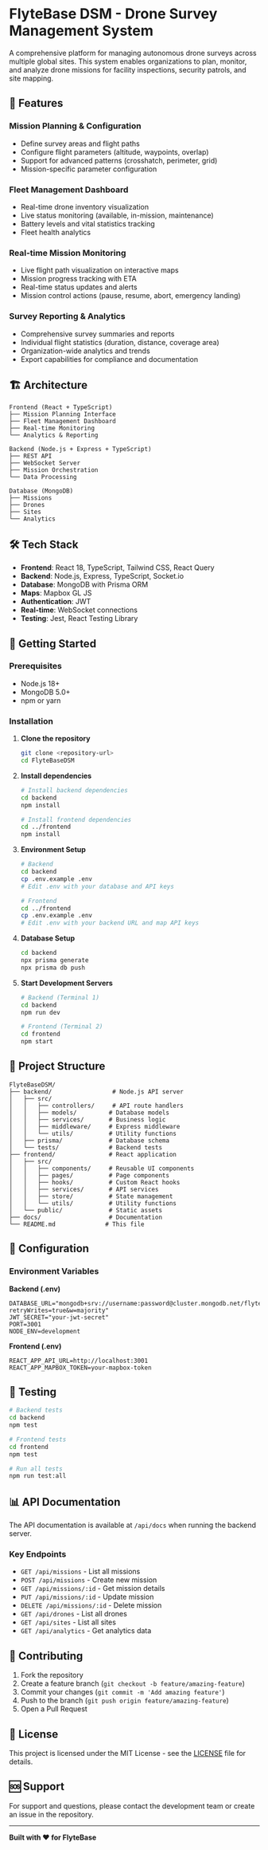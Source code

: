 # FlyteBase DSM - Drone Survey Management System

A comprehensive platform for managing autonomous drone surveys across multiple global sites. This system enables organizations to plan, monitor, and analyze drone missions for facility inspections, security patrols, and site mapping.

## 🚀 Features

### Mission Planning & Configuration

- Define survey areas and flight paths
- Configure flight parameters (altitude, waypoints, overlap)
- Support for advanced patterns (crosshatch, perimeter, grid)
- Mission-specific parameter configuration

### Fleet Management Dashboard

- Real-time drone inventory visualization
- Live status monitoring (available, in-mission, maintenance)
- Battery levels and vital statistics tracking
- Fleet health analytics

### Real-time Mission Monitoring

- Live flight path visualization on interactive maps
- Mission progress tracking with ETA
- Real-time status updates and alerts
- Mission control actions (pause, resume, abort, emergency landing)

### Survey Reporting & Analytics

- Comprehensive survey summaries and reports
- Individual flight statistics (duration, distance, coverage area)
- Organization-wide analytics and trends
- Export capabilities for compliance and documentation

## 🏗️ Architecture

```
Frontend (React + TypeScript)
├── Mission Planning Interface
├── Fleet Management Dashboard
├── Real-time Monitoring
└── Analytics & Reporting

Backend (Node.js + Express + TypeScript)
├── REST API
├── WebSocket Server
├── Mission Orchestration
└── Data Processing

Database (MongoDB)
├── Missions
├── Drones
├── Sites
└── Analytics
```

## 🛠️ Tech Stack

- **Frontend**: React 18, TypeScript, Tailwind CSS, React Query
- **Backend**: Node.js, Express, TypeScript, Socket.io
- **Database**: MongoDB with Prisma ORM
- **Maps**: Mapbox GL JS
- **Authentication**: JWT
- **Real-time**: WebSocket connections
- **Testing**: Jest, React Testing Library

## 🚀 Getting Started

### Prerequisites

- Node.js 18+
- MongoDB 5.0+
- npm or yarn

### Installation

1. **Clone the repository**

   ```bash
   git clone <repository-url>
   cd FlyteBaseDSM
   ```

2. **Install dependencies**

   ```bash
   # Install backend dependencies
   cd backend
   npm install

   # Install frontend dependencies
   cd ../frontend
   npm install
   ```

3. **Environment Setup**

   ```bash
   # Backend
   cd backend
   cp .env.example .env
   # Edit .env with your database and API keys

   # Frontend
   cd ../frontend
   cp .env.example .env
   # Edit .env with your backend URL and map API keys
   ```

4. **Database Setup**

   ```bash
   cd backend
   npx prisma generate
   npx prisma db push
   ```

5. **Start Development Servers**

   ```bash
   # Backend (Terminal 1)
   cd backend
   npm run dev

   # Frontend (Terminal 2)
   cd frontend
   npm start
   ```

## 📁 Project Structure

```
FlyteBaseDSM/
├── backend/                 # Node.js API server
│   ├── src/
│   │   ├── controllers/     # API route handlers
│   │   ├── models/         # Database models
│   │   ├── services/       # Business logic
│   │   ├── middleware/     # Express middleware
│   │   └── utils/          # Utility functions
│   ├── prisma/             # Database schema
│   └── tests/              # Backend tests
├── frontend/               # React application
│   ├── src/
│   │   ├── components/     # Reusable UI components
│   │   ├── pages/          # Page components
│   │   ├── hooks/          # Custom React hooks
│   │   ├── services/       # API services
│   │   ├── store/          # State management
│   │   └── utils/          # Utility functions
│   └── public/             # Static assets
├── docs/                   # Documentation
└── README.md              # This file
```

## 🔧 Configuration

### Environment Variables

**Backend (.env)**

```env
DATABASE_URL="mongodb+srv://username:password@cluster.mongodb.net/flytebase_dsm?retryWrites=true&w=majority"
JWT_SECRET="your-jwt-secret"
PORT=3001
NODE_ENV=development
```

**Frontend (.env)**

```env
REACT_APP_API_URL=http://localhost:3001
REACT_APP_MAPBOX_TOKEN=your-mapbox-token
```

## 🧪 Testing

```bash
# Backend tests
cd backend
npm test

# Frontend tests
cd frontend
npm test

# Run all tests
npm run test:all
```

## 📊 API Documentation

The API documentation is available at `/api/docs` when running the backend server.

### Key Endpoints

- `GET /api/missions` - List all missions
- `POST /api/missions` - Create new mission
- `GET /api/missions/:id` - Get mission details
- `PUT /api/missions/:id` - Update mission
- `DELETE /api/missions/:id` - Delete mission
- `GET /api/drones` - List all drones
- `GET /api/sites` - List all sites
- `GET /api/analytics` - Get analytics data

## 🤝 Contributing

1. Fork the repository
2. Create a feature branch (`git checkout -b feature/amazing-feature`)
3. Commit your changes (`git commit -m 'Add amazing feature'`)
4. Push to the branch (`git push origin feature/amazing-feature`)
5. Open a Pull Request

## 📝 License

This project is licensed under the MIT License - see the [LICENSE](LICENSE) file for details.

## 🆘 Support

For support and questions, please contact the development team or create an issue in the repository.

---

**Built with ❤️ for FlyteBase**
